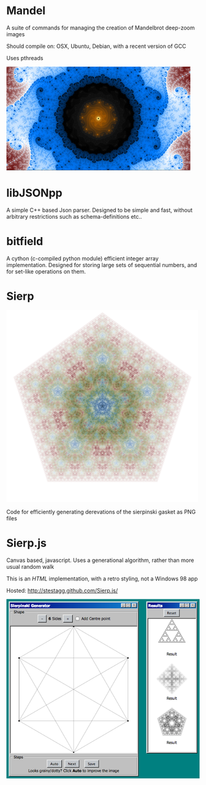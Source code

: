 Mandel
======

A suite of commands for managing the creation of Mandelbrot deep-zoom images

Should compile on:  OSX, Ubuntu, Debian, with a recent version of GCC

Uses pthreads

![](http://github.com/stestagg/Personal/raw/master/Mandel/samples/4074_small.jpg)


libJSONpp
=========

A simple C++ based Json parser.  Designed to be simple and fast, without arbitrary restrictions such as schema-definitions etc..


bitfield
========
A cython (c-compiled python module) efficient integer array implementation.  Designed for storing large sets of sequential numbers, and for set-like operations on them.


Sierp
=====

![](http://github.com/stestagg/Personal/raw/master/Sierp/samples/small.png)

Code for efficiently generating derevations of the sierpinski gasket as PNG files

Sierp.js
========

Canvas based, javascript. Uses a generational algorithm, rather than more usual random walk

This is an _HTML_ implementation, with a retro styling, not a Windows 98 app

Hosted: http://stestagg.github.com/Sierp.js/

![](http://github.com/stestagg/Personal/raw/master/Sierp.js/sample.png)
